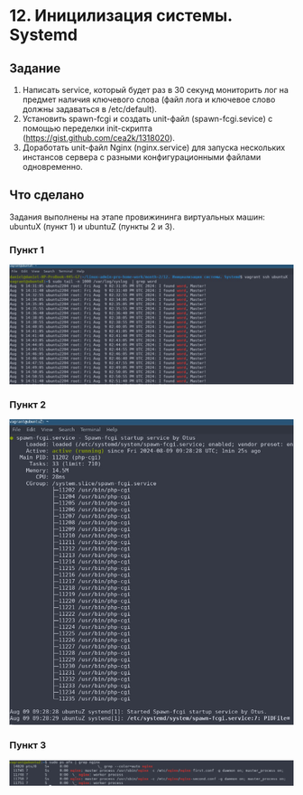 # 12. Иницилизация системы. Systemd

## Задание

1) Написать service, который будет раз в 30 секунд мониторить лог на предмет наличия ключевого слова (файл лога и ключевое слово должны задаваться в /etc/default).
2) Установить spawn-fcgi и создать unit-файл (spawn-fcgi.sevice) с помощью переделки init-скрипта (https://gist.github.com/cea2k/1318020).
3) Доработать unit-файл Nginx (nginx.service) для запуска нескольких инстансов сервера с разными конфигурационными файлами одновременно.

## Что сделано

Задания выполнены на этапе провижининга виртуальных машин: ubuntuX (пункт 1) и ubuntuZ (пункты 2 и 3).

### Пункт 1

![alt text](image-1.png)

### Пункт 2

![alt text](image.png)

### Пункт 3

![alt text](image-2.png)